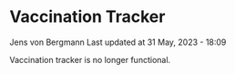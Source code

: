 Vaccination Tracker
================
Jens von Bergmann
Last updated at 31 May, 2023 - 18:09

Vaccination tracker is no longer functional.
